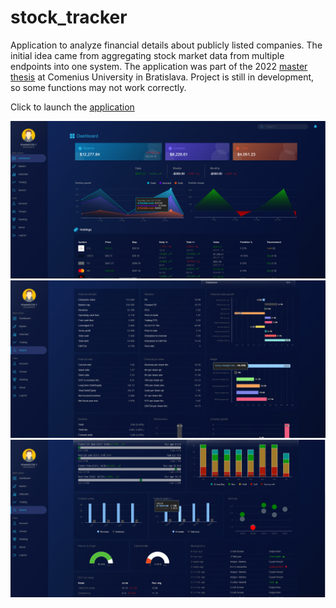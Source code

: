 # stock_tracker

Application to analyze financial details about publicly listed companies. The initial idea came from aggregating stock market data from multiple endpoints into one system. The application was part of the 2022 [master thesis](documents/master_thesis_Eduard_krivanek.pdf) at Comenius University in Bratislava. Project is still in development, so some functions may not work correctly. 

Click to launch the [application](https://stock-tracker-prod.web.app/) 


![Dashboard](images/dashboard.png)
![Details_1](images/portal_detail_1.png)
![Details_2](images/portal_detail_2.png)

